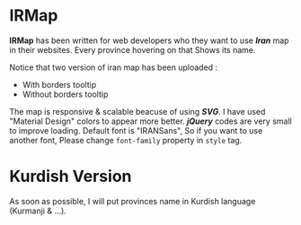 # IRMap

**IRMap** has been written for web developers who they want to use ***Iran*** map in their websites. Every province hovering on that Shows its name.

Notice that two version of iran map has been uploaded :
* With borders tooltip
* Without borders tooltip

The map is responsive & scalable beacuse of using ***SVG***. I have used "Material Design" colors to appear more better. ***jQuery*** codes are very small to improve loading. Default font is "IRANSans", So if you want to use another font, Please change `font-family` property in `style` tag.

# Kurdish Version
As soon as possible, I will put provinces name in Kurdish language (Kurmanji & ...).

